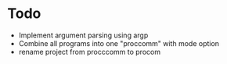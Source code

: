 # Todo
- Implement argument parsing using argp
- Combine all programs into one "proccomm" with mode option
- rename project from procccomm to procom
